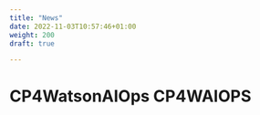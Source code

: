 ```yaml
---
title: "News"
date: 2022-11-03T10:57:46+01:00
weight: 200
draft: true

---
```

# CP4WatsonAIOps CP4WAIOPS

